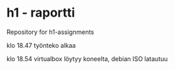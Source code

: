 # h1 - raportti
Repository for h1-assignments

klo 18.47 työnteko alkaa

klo 18.54 virtualbox löytyy koneelta, debian ISO latautuu

